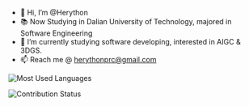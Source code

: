 - 👋 Hi, I’m @Herython
- 📚 Now Studying in Dalian University of Technology, majored in Software Engineering
- 🌱 I’m currently studying software developing, interested in AIGC & 3DGS.
- 📫 Reach me @ herythonprc@gmail.com


![Most Used Languages](https://github-readme-stats.vercel.app/api/top-langs/?username=Herython&theme=dark&layout=compact&card_width=1200&border_radius=10)


![Contribution Status](https://github-readme-activity-graph.vercel.app/graph?username=Herython&theme=react-dark&bg_color=20232a&hide_border=true&radius=10)


<!---
- 👀 I’m interested in table tennis etc.

Herython/Herython is a ✨ special ✨ repository because its `README.md` (this file) appears on your GitHub profile.
You can click the Preview link to take a look at your changes.
- 💞️ I’m looking to collaborate on ...

![Github Stats](https://github-readme-stats.vercel.app/api?username=Herython&show_icons=true&theme=dark&count_private=true)

![Github Trophy](https://github-profile-trophy.vercel.app/?username=Herython&theme=radical)

![Current Streak](https://github-readme-streak-stats.herokuapp.com/?user=Herython&theme=radical&hide_border=true)

![Most Used Languages](https://github-readme-stats.vercel.app/api/top-langs/?username=Herython&theme=dark&layout=compact)


![Contribution Status](https://github-readme-activity-graph.vercel.app/graph?username=Herython&theme=react-dark&bg_color=20232a&hide_border=true)

<div>
  <img src="https://github-readme-stats.vercel.app/api/top-langs/?username=Herython&theme=dark&layout=compact&card_width=400&border_radius=10" alt="Most Used Languages" height="180" width="40%" align="left" style="border-radius: 10px;"/>
  <img src="https://github-readme-activity-graph.vercel.app/graph?username=Herython&theme=react-dark&bg_color=20232a&hide_border=true&radius=10" alt="Contribution Status" height="170" width="58%" style="border-radius: 10px;"/>
</div>
<br clear="all"/>

--->
